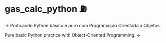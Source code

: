# gas_calc_python ⛽

-> Praticando Python básico e puro com Programação Orientada a Objetos.

Pure basic Python practice with Object-Oriented Programming. <-
